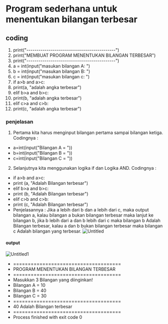 # Program sederhana untuk menentukan bilangan terbesar

## coding
1. print("--------------------------------------------")
2. print("MEMBUAT PROGRAM MENENTUKAN BILANGAN TERBESAR")
3. print("--------------------------------------------")
4. a = int(input("masukan bilangan A: ")
5. b = int(input("masukan bilangan B: ")
6. c = int(input("masukan bilangan c: ")
7. if a>b and a>c:
8. print(a, "adalah angka terbesar")
9. elif b>a and b>c:
10. print(b, "adalah angka terbesar")
11. elif c>a and c>b:
12. print(c, "adalah angka terbesar")

### penjelasan
1. Pertama kita harus menginput bilangan pertama sampai bilangan ketiga. Codingnya :
- a=int(input("Bilangan A = "))
- b=int(input("Bilangan B = "))
- c=int(input("Bilangan C = "))
2. Selanjutnya kita menggunakan logika if dan Logika AND. Codingnya :
- if a>b and a>c:
- print (a, "Adalah Bilangan terbesar")
- elif b>a and b>c:
- print (b, "Adalah Bilangan terbesar")
- elif c>b and c>b:
- print (c, "Adalah Bilangan terbesar")
- Penjelasannya : Jika a lebih dari b dan a lebih dari c, maka output bilangan a, kalau bilangan a bukan bilangan terbesar maka lanjut ke bilangan b, jika b lebih dari a dan b lebih dari c maka bilangan b Adalah Bilangan terbesar, kalau a dan b bukan bilangan terbesar maka bilangan c Adalah bilangan yang terbesar.
![Untitled](https://user-images.githubusercontent.com/56240221/67644048-a7d58900-f950-11e9-9890-8e907be311f3.jpg)
#### output
![Untitled1](https://user-images.githubusercontent.com/56240221/67644105-e9feca80-f950-11e9-85a8-131b7a34e3b8.jpg)
- =====================================
- PROGRAM MENENTUKAN BILANGAN TERBESAR
- =====================================
- Masukkan 3 Bilangan yang diinginkan!
- Bilangan A = 10
- Bilangan B = 40
- Bilangan C = 30
- =====================================
- 40 Adalah Bilangan terbesar
- =====================================
- Process finished with exit code 0
